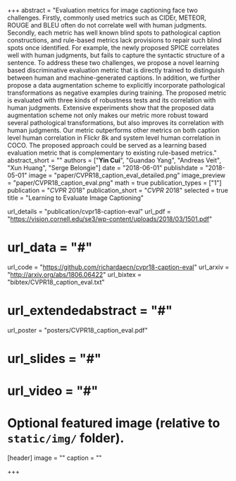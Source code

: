 +++
abstract = "Evaluation metrics for image captioning face two challenges. Firstly, commonly used metrics such as CIDEr, METEOR, ROUGE and BLEU often do not correlate well with human judgments. Secondly, each metric has well known blind spots to pathological caption constructions, and rule-based metrics lack provisions to repair such blind spots once identified. For example, the newly proposed SPICE correlates well with human judgments, but fails to capture the syntactic structure of a sentence. To address these two challenges, we propose a novel learning based discriminative evaluation metric that is directly trained to distinguish between human and machine-generated captions. In addition, we further propose a data augmentation scheme to explicitly incorporate pathological transformations as negative examples during training. The proposed metric is evaluated with three kinds of robustness tests and its correlation with human judgments. Extensive experiments show that the proposed data augmentation scheme not only makes our metric more robust toward several pathological transformations, but also improves its correlation with human judgments. Our metric outperforms other metrics on both caption level human correlation in Flickr 8k and system level human correlation in COCO. The proposed approach could be served as a learning based evaluation metric that is complementary to existing rule-based metrics."
abstract_short = ""
authors = ["**Yin Cui**", "Guandao Yang", "Andreas Veit", "Xun Huang", "Serge Belongie"]
date = "2018-06-01"
publishdate = "2018-05-01"
image = "paper/CVPR18_caption_eval_detailed.png"
image_preview = "paper/CVPR18_caption_eval.png"
math = true
publication_types = ["1"]
publication = "*CVPR* 2018"
publication_short = "*CVPR* 2018"
selected = true
title = "Learning to Evaluate Image Captioning"

url_details = "publication/cvpr18-caption-eval"
url_pdf = "https://vision.cornell.edu/se3/wp-content/uploads/2018/03/1501.pdf"
# url_data = "#"
url_code = "https://github.com/richardaecn/cvpr18-caption-eval"
url_arxiv = "http://arxiv.org/abs/1806.06422"
url_bixtex = "bibtex/CVPR18_caption_eval.txt"
# url_extendedabstract = "#"
url_poster = "posters/CVPR18_caption_eval.pdf"
# url_slides = "#"
# url_video = "#"

# Optional featured image (relative to `static/img/` folder).
[header]
image = ""
caption = ""

+++
